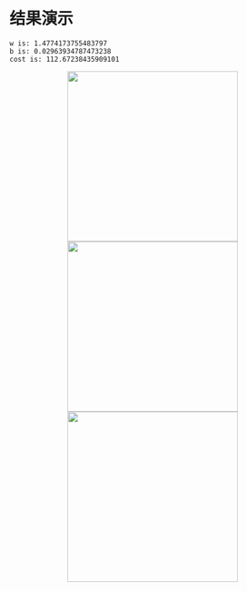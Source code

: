 # 结果演示

```
w is: 1.4774173755483797
b is: 0.02963934787473238
cost is: 112.67238435909101
```



<div align="center">

<img  height="300px" src="https://cdn.jsdelivr.net/gh/sun0225SUN/photos/images/202110051539880.png">
  
<br>

<img  height="300px" src="https://cdn.jsdelivr.net/gh/sun0225SUN/photos/images/202110122218362.png">
 
<br>

<img  height="300px" src="https://cdn.jsdelivr.net/gh/sun0225SUN/photos/images/202110122204663.png">

</div>
